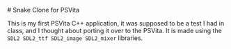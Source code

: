 # Snake Clone for PSVita

This is my first PSVita C++ application, it was supposed to be a test I had in class, and I thought about porting it over to the PSVita.
It is made using the `SDL2 SDL2_ttf SDL2_image SDL2_mixer` libraries.

